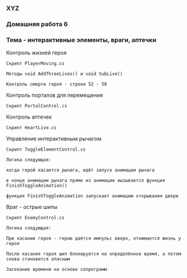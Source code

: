 ### XYZ

### Домашняя работа 6

### Тема - интерактивные элементы, враги, аптечки

Контроль жизней героя

```
Скрипт PlayerMoving.cs

Методы void AddThreeLives() и void SubLive()

Контроль смерти героя - строки 52 - 58
```

Контроль порталов для перемещения

```
Скрипт PortalControl.cs
```

Контроль аптечек

```
Скрипт HeartLive.cs
```

Управление интерактивным рычагом

```
Скрипт ToggleElementControl.cs

Логика следующая: 

когда герой касается рычага, идёт запуск анимации рычага

в конце анимации рычага прямо из анимации вызывается функция FinishToggleAnimation()

функция FinishToggleAnimation запускает анимацию открывания двери
```

Враг - острые шипы

```
Скрипт EnemyControl.cs

Логика следующая: 

При касании героя - герою даётся импульс вверх, отнимается жизнь у героя

После касания героя шип блокируется на определённое время, а потом снова становится опасным

Засекание времени на основе сопрограмм
```

